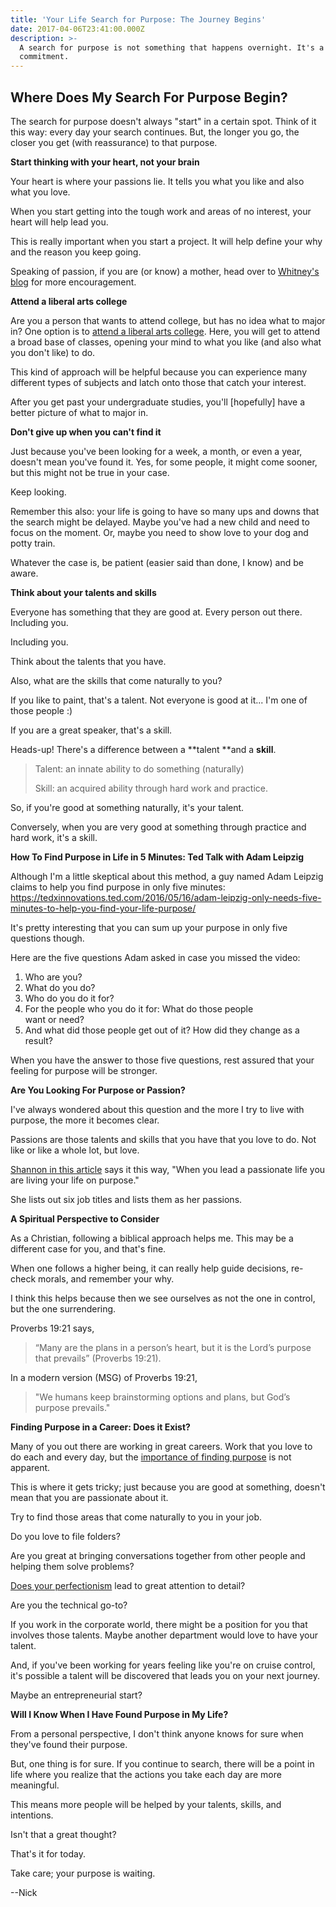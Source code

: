 ```yaml
---
title: 'Your Life Search for Purpose: The Journey Begins'
date: 2017-04-06T23:41:00.000Z
description: >-
  A search for purpose is not something that happens overnight. It's a lifetime
  commitment.
---
```

## Where Does My Search For Purpose Begin?

The search for purpose doesn't always "start" in a certain spot. Think of it this way: every day your search continues. But, the longer you go, the closer you get (with reassurance) to that purpose.

**Start thinking with your heart, not your brain**

Your heart is where your passions lie. It tells you what you like and also what you love.

When you start getting into the tough work and areas of no interest, your heart will help lead you.

This is really important when you start a project. It will help define your why and the reason you keep going.

Speaking of passion, if you are (or know) a mother, head over to [Whitney's blog](https://www.passionbrewingmomma.com/) for more encouragement.

**Attend a liberal arts college**

Are you a person that wants to attend college, but has no idea what to major in? One option is to [attend a liberal arts college](https://anderson.edu). Here, you will get to attend a broad base of classes, opening your mind to what you like (and also what you don't like) to do.

This kind of approach will be helpful because you can experience many different types of subjects and latch onto those that catch your interest.

After you get past your undergraduate studies, you'll \[hopefully] have a better picture of what to major in.

**Don't give up when you can't find it**

Just because you've been looking for a week, a month, or even a year, doesn't mean you've found it. Yes, for some people, it might come sooner, but this might not be true in your case.

Keep looking.

Remember this also: your life is going to have so many ups and downs that the search might be delayed. Maybe you've had a new child and need to focus on the moment. Or, maybe you need to show love to your dog and potty train.

Whatever the case is, be patient (easier said than done, I know) and be aware.

**Think about your talents and skills**

Everyone has something that they are good at. Every person out there. Including you.

Including you.

Think about the talents that you have.

Also, what are the skills that come naturally to you?

If you like to paint, that's a talent. Not everyone is good at it... I'm one of those people :)

If you are a great speaker, that's a skill.

Heads-up! There's a difference between a **talent **and a **skill**.

> Talent: an innate ability to do something (naturally)
>
> Skill: an acquired ability through hard work and practice.

So, if you're good at something naturally, it's your talent.

Conversely, when you are very good at something through practice and hard work, it's a skill.

**How To Find Purpose in Life in 5 Minutes: Ted Talk with Adam Leipzig**

Although I'm a little skeptical about this method, a guy named Adam Leipzig claims to help you find purpose in only five minutes: <https://tedxinnovations.ted.com/2016/05/16/adam-leipzig-only-needs-five-minutes-to-help-you-find-your-life-purpose/>

It's pretty interesting that you can sum up your purpose in only five questions though.

Here are the five questions Adam asked in case you missed the video:

1. Who are you?
2. What do you do?
3. Who do you do it for?
4. For the people who you do it for: What do those people \
   want or need?
5. And what did those people get out of it? How did they change as a result?

When you have the answer to those five questions, rest assured that your feeling for purpose will be stronger.

**Are You Looking For Purpose or Passion?**

I've always wondered about this question and the more I try to live with purpose, the more it becomes clear.

Passions are those talents and skills that you have that you love to do. Not like or like a whole lot, but love.

[Shannon in this article](http://www.huffingtonpost.com/shannon-kaiser/3-unexpected-ways-to-find_b_5176511.html) says it this way, "When you lead a passionate life you are living your life on purpose."

She lists out six job titles and lists them as her passions.

**A Spiritual Perspective to Consider**

As a Christian, following a biblical approach helps me. This may be a different case for you, and that's fine.

When one follows a higher being, it can really help guide decisions, re-check morals, and remember your why.

I think this helps because then we see ourselves as not the one in control, but the one surrendering.

Proverbs 19:21 says,

> “Many are the plans in a person’s heart, but it is the Lord’s purpose that prevails” (Proverbs 19:21).

In a modern version (MSG) of Proverbs 19:21,

> "We humans keep brainstorming options and plans, but God’s purpose prevails."

**Finding Purpose in a Career: Does it Exist?**

Many of you out there are working in great careers. Work that you love to do each and every day, but the [importance of finding purpose](https://masteringpurpose.com/blog/finding-purpose-why-is-it-important) is not apparent.

This is where it gets tricky; just because you are good at something, doesn't mean that you are passionate about it.

Try to find those areas that come naturally to you in your job.

Do you love to file folders?

Are you great at bringing conversations together from other people and helping them solve problems?

[Does your perfectionism](https://masteringpurpose.com/podcasts/overcome-perfectionism) lead to great attention to detail?

Are you the technical go-to?

If you work in the corporate world, there might be a position for you that involves those talents. Maybe another department would love to have your talent.

And, if you've been working for years feeling like you're on cruise control, it's possible a talent will be discovered that leads you on your next journey.

Maybe an entrepreneurial start?

**Will I Know When I Have Found Purpose in My Life?**

From a personal perspective, I don't think anyone knows for sure when they've found their purpose.

But, one thing is for sure. If you continue to search, there will be a point in life where you realize that the actions you take each day are more meaningful.

This means more people will be helped by your talents, skills, and intentions.

Isn't that a great thought?

That's it for today.

Take care; your purpose is waiting.

\--Nick
